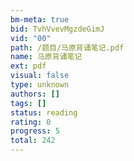 ```yaml
---
bm-meta: true
bid: TvhVvevMgzdeGimJ
vid: "00"
path: /题目/马原背诵笔记.pdf
name: 马原背诵笔记
ext: pdf
visual: false
type: unknown
authors: []
tags: []
status: reading
rating: 0
progress: 5
total: 242
---
```

